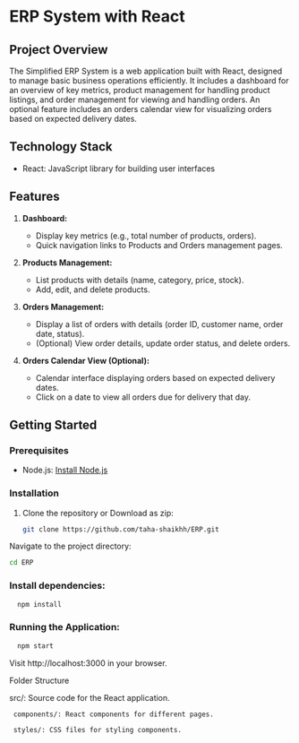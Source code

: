 # ERP System with React

## Project Overview

The Simplified ERP System is a web application built with React, designed to manage basic business operations efficiently. It includes a dashboard for an overview of key metrics, product management for handling product listings, and order management for viewing and handling orders. An optional feature includes an orders calendar view for visualizing orders based on expected delivery dates.

## Technology Stack

- React: JavaScript library for building user interfaces

## Features

1. **Dashboard:**
   - Display key metrics (e.g., total number of products, orders).
   - Quick navigation links to Products and Orders management pages.

2. **Products Management:**
   - List products with details (name, category, price, stock).
   - Add, edit, and delete products.

3. **Orders Management:**
   - Display a list of orders with details (order ID, customer name, order date, status).
   - (Optional) View order details, update order status, and delete orders.

4. **Orders Calendar View (Optional):**
   - Calendar interface displaying orders based on expected delivery dates.
   - Click on a date to view all orders due for delivery that day.

## Getting Started

### Prerequisites

- Node.js: [Install Node.js](https://nodejs.org/)

### Installation

1. Clone the repository or Download as zip:

   ```bash
   git clone https://github.com/taha-shaikhh/ERP.git
Navigate to the project directory:
   ```bash
  cd ERP
```
### Install dependencies:

```bash
  npm install
```  
### Running the Application:

```bash
  npm start
```
Visit http://localhost:3000 in your browser.


Folder Structure

  src/: Source code for the React application.
  
     components/: React components for different pages.
     
     styles/: CSS files for styling components.

  
